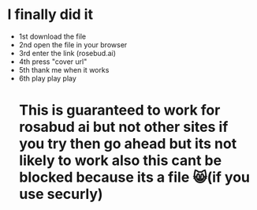 # I finally did it 
- 1st download the file
- 2nd open the file in your browser
- 3rd enter the link (rosebud.ai)
- 4th press "cover url"
- 5th thank me when it works
- 6th play play play
  # This is guaranteed to work for rosabud ai but not other sites if you try then go ahead but its not likely to work also this cant be blocked because its a file 😸(if you use securly)
